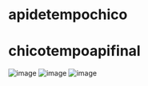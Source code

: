 # apidetempochico
# chicotempoapifinal
![image](https://github.com/user-attachments/assets/3fb9c7ac-f1ac-4336-a298-8828c8b7f134)
![image](https://github.com/user-attachments/assets/f1e35fc5-6376-4c3e-9a89-e1e606ed5b0e)
![image](https://github.com/user-attachments/assets/eeddcfff-0d01-4ebc-a536-800607b0378f)
